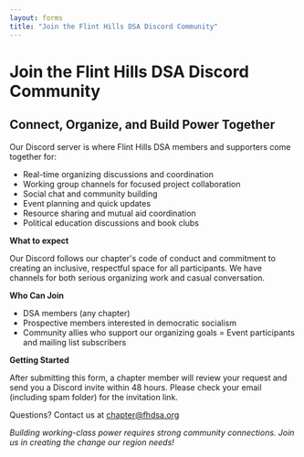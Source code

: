 ```yaml
---
layout: forms
title: "Join the Flint Hills DSA Discord Community"
---
```

# Join the Flint Hills DSA Discord Community
## Connect, Organize, and Build Power Together

Our Discord server is where Flint Hills DSA members and supporters come together for:

- Real-time organizing discussions and coordination
- Working group channels for focused project collaboration
- Social chat and community building
- Event planning and quick updates
- Resource sharing and mutual aid coordination
- Political education discussions and book clubs

**What to expect**

Our Discord follows our chapter's code of conduct and commitment to creating an inclusive, respectful space for all participants. We have channels for both serious organizing work and casual conversation.

**Who Can Join**

- DSA members (any chapter)
- Prospective members interested in democratic socialism
- Community allies who support our organizing goals
= Event participants and mailing list subscribers

**Getting Started**

After submitting this form, a chapter member will review your request and send you a Discord invite within 48 hours. Please check your email (including spam folder) for the invitation link.

Questions? Contact us at chapter@fhdsa.org

*Building working-class power requires strong community connections. Join us in creating the change our region needs!*

<link href='https://actionnetwork.org/css/style-embed-v3.css' rel='stylesheet' type='text/css' /><script src='https://actionnetwork.org/widgets/v5/form/join-our-discord-3?format=js&source=widget'></script><div id='can-form-area-join-our-discord-3' style='width: 100%'><!-- this div is the target for our HTML insertion --></div>
